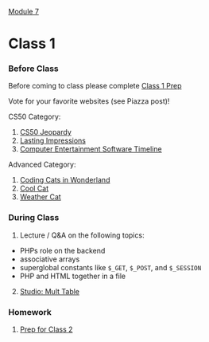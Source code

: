 [Module 7](../..)

# Class 1

### Before Class
Before coming to class please complete [Class 1 Prep](../class1-prep)

Vote for your favorite websites (see Piazza post)!

CS50 Category:

1. [CS50 Jeopardy](cs50-jeopardy/contest.html)
2. [Lasting Impressions](lasting-impressions/LastingImpressions.html)
3. [Computer Entertainment Software Timeline](software-timeline/mysite.html)

Advanced Category:

1. [Coding Cats in Wonderland](coding-cats/index.html)
2. [Cool Cat](cool-cat/index.html)
3. [Weather Cat](weather-cat/index.html)

### During Class
1. Lecture / Q&A on the following topics:
  * PHPs role on the backend
  * associative arrays
  * superglobal constants like `$_GET`, `$_POST`, and `$_SESSION`
  * PHP and HTML together in a file
2. [Studio: Mult Table](../studios/mult-table)

### Homework
1. [Prep for Class 2](../class2-prep) 
